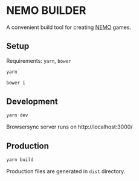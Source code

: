 # NEMO BUILDER

A convenient build tool for creating [NEMO](https://github.com/opyapeus/purescript-nemo) games.

## Setup

Requirements: `yarn`, `bower`

```sh
yarn
```

```sh
bower i
```

## Development

```sh
yarn dev
```

Browsersync server runs on http://localhost:3000/

## Production

```sh
yarn build
```

Production files are generated in `dist` directory.
